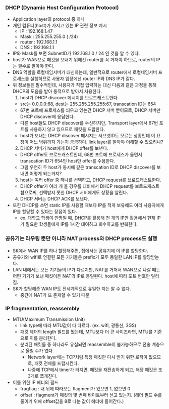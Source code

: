 ### DHCP (Dynamic Host Configuration Protocol)
- Application layer의 protocol 중 하나
- 개인 컴퓨터(host)가 가지고 있는 IP 관련 정보 예시
  - IP : 192.168.1.47
  - Mask : 255.255.255.0 ( /24)
  - router : 192.168.1.1
  - DNS : 192.168.1.1
- IP와 Mask를 보면 SubnetID가 192.168.1.0 / 24 인 것을 알 수 있다.
- host가 WAN으로 패킷을 보내기 위해선 router를 꼭 거쳐야 하므로, router의 IP는 필수로 알아야 한다.
- DNS 역할을 로컬네임서버가 대신하는데, 일반적으로 router에서 로컬네임서버 프로세스를 실행하므로 사용자 입장에선 router IP와 DNS IP가 같다.
- 위 정보들은 필수적인데, 사용자가 직접 입력하는 대신 다음과 같은 과정을 통해 DHCP의 도움을 받아 동적으로 받아서 사용한다.
  1. host가 DHCP discover 메시지를 브로드캐스트한다.
    - src는 0.0.0.0:68, dest는 255.255.255.255:67, transcation ID는 654
    - 67번 포트에 프로세스를 띄우고 있는건 DHCP 서버 뿐이므로, DHCP 서버만 DHCP discover에 응답한다.
    - 다른 host들도 DHCP discover를 수신하지만, Transport layer에서 67번 포트를 사용하지 않고 있으므로 패킷을 드랍한다.
    - host가 보내는 DHCP discover 메시지는 서브넷ID도 모르는 상황인데 이 요청이 어느 범위까지 가는지 궁금하다. link layer를 알아야 이해할 수 있으려나?
  2. DHCP 서버가 host에게 DHCP offer를 보낸다.
    - DHCP offer도 브로드캐스트인데, 68번 포트에 프로세스가 돌면서 transcation ID가 654인 host만 offer를 수용한다.
    - 그럼 우연히 두 host가 동시에 같은 transcation ID로 DHCP discover를 보내면 어떻게 되는거지?
  3. host는 여러 offer 중 하나를 선택하고, DHCP request를 브로드캐스트한다.
    - DHCP offer가 여러 개 올 경우를 대비해서 DHCP request를 브로드캐스트 함으로써, 선택받지 못한 DHCP 서버에게도 상황을 알린다.
  4. DHCP 서버는 DHCP ACK를 보낸다.
- 또한 DHCP를 쓰면 static IP를 사용할 때보다 IP를 적게 보유해도 여러 사용자에게 IP를 할당할 수 있다는 장점이 있다.
  - ex. 대학교 학생이 만명일 때, DHCP를 활용해 천 개의 IP만 활용해서 현재 IP가 필요한 학생들에게 IP를 1시간 대여하고 회수하고를 반복한다.

### 공유기는 라우팅 뿐만 아니라 NAT process와 DHCP process도 실행
- SK에서 WAN IP를 하나 할당해주면, 집에서는 공유기에 이 IP를 할당한다.
- 공유기와 wifi로 연결된 모든 기기들은 prefix가 모두 동일한 LAN IP를 할당받는다.
- LAN 내에서는 모든 기기들의 IP가 다르지만, NAT를 거쳐서 WAN으로 나갈 때는 어떤 기기가 보낸 패킷이든 NAT의 IP로 통일된다. host에 따라 포트 번호만 달라짐.
- SK가 할당해준 WAN IP도 전세계적으로 유일한 지는 알 수 없다. 
  - 중간에 NAT가 또 존재할 수 있기 때문

### IP fragmentation, reassembly
- MTU(Maximum Transmission Unit)
  - link type에 따라 MTU값이 다 다르다. (ex. wifi, 광통신, 3GS)
  - 패킷 헤더의 length 필드를 봤는데, MTU보다 더 큰 사이즈라면, MTU를 기준으로 이를 분리한다.
  - 분리된 패킷들 중 하나라도 유실되면 reassemble이 불가능하므로 전송 계층으로 올릴 수가 없다.
    - Network layer에는 TCP처럼 특정 패킷만 다시 받기 위한 로직이 없으므로, 패킷 전체를 드랍시킨다.
    - 나중에 TCP에서 timer가 터지면, 패킷을 재전송하게 되고, 해당 패킷은 또 3개로 쪼개진다.
- 이를 위한 IP 헤더의 필드
  - fragflag : 내 뒤에 따라오는 flagment가 있으면 1, 없으면 0
  - offset : flagment가 패킷의 몇 번째 바이트부터 싣고 있는지. (헤더 필드 수를 줄이기 위해 offset값을 8로 나눈 값이 헤더에 들어간다.)
